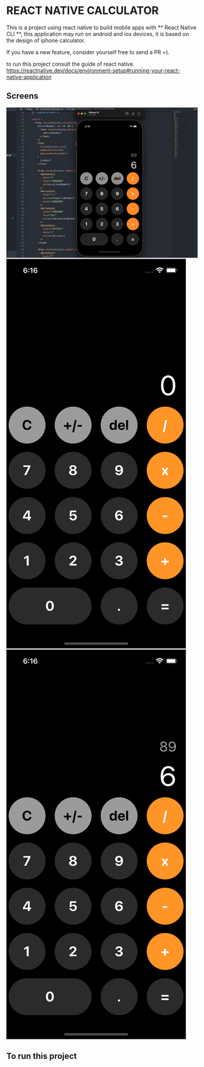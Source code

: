 # REACT NATIVE CALCULATOR

This is a project using react native to build mobile apps with ** React Native CLI **, this application may run on android and ios devices, it is based on the design of iphone calculator. 

If you have a new feature, consider yourself free to send a PR =).

to run this project consult the guide of react native.
https://reactnative.dev/docs/environment-setup#running-your-react-native-application

## Screens
![](./src/screenshots/ss1.png)
![](./src/screenshots/ss2.png)
![](./src/screenshots/ss3.png)

## To run this project 